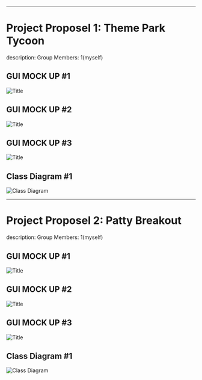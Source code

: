 -------------------------------------
# Project Proposel 1: Theme Park Tycoon
description:
Group Members: 1(myself)

## GUI MOCK UP #1
![Title](URL)
## GUI MOCK UP #2
![Title](URL)
## GUI MOCK UP #3
![Title](URL)
## Class Diagram #1
![Class Diagram](URL)


-------------------------------------
# Project Proposel 2: Patty Breakout
description:
Group Members: 1(myself)

## GUI MOCK UP #1
![Title](URL)
## GUI MOCK UP #2
![Title](URL)
## GUI MOCK UP #3
![Title](URL)
## Class Diagram #1
![Class Diagram](URL)
